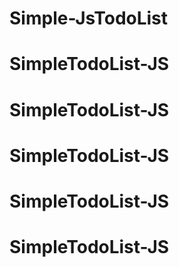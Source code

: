 # Simple-JsTodoList
# SimpleTodoList-JS
# SimpleTodoList-JS
# SimpleTodoList-JS
# SimpleTodoList-JS
# SimpleTodoList-JS
